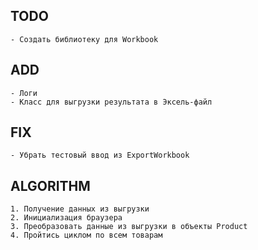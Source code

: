 ## TODO
    - Создать библиотеку для Workbook

## ADD
    - Логи
    - Класс для выгрузки результата в Эксель-файл

## FIX
    - Убрать тестовый ввод из ExportWorkbook

## ALGORITHM
    1. Получение данных из выгрузки
    2. Инициализация браузера
    3. Преобразовать данные из выгрузки в объекты Product
    4. Пройтись циклом по всем товарам
